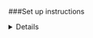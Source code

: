 ###Set up instructions

<details>
  -- Install dependencies npm install
  -- To run app npm start
</details>
